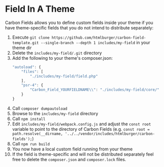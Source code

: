 # Field In A Theme

Carbon Fields allows you to define custom fields inside your theme if you have theme-specific fields that you do not intend to distribute separately:

1. Execute `git clone https://github.com/htmlburger/carbon-field-template.git --single-branch --depth 1 includes/my-field` in your theme dir
1. Delete the `includes/my-field/.git` directory
1. Add the following to your theme's composer.json:
	```js
	"autoload": {
        "files": [
            "./includes/my-field/field.php"
        ],
        "psr-4": {
            "Carbon_Field_YOURFIELDNAME\\": "./includes/my-field/core/"
        }
    }
    ```
1. Call `composer dumpautoload`
1. Browse to the `includes/my-field` directory
1. Call `npm install`
1. Edit `includes/my-field/webpack.config.js` and adjust the `const root` variable to point to the directory of Carbon Fields (e.g. `const root = path.resolve(__dirname, '../../vendor/includes/htmlburger/carbon-fields');`)
1. Call `npm run build`
1. You now have a local custom field running from your theme
1. If the field is theme-specific and will not be distributed separately feel free to delete the `composer.json` and `composer.lock` files.